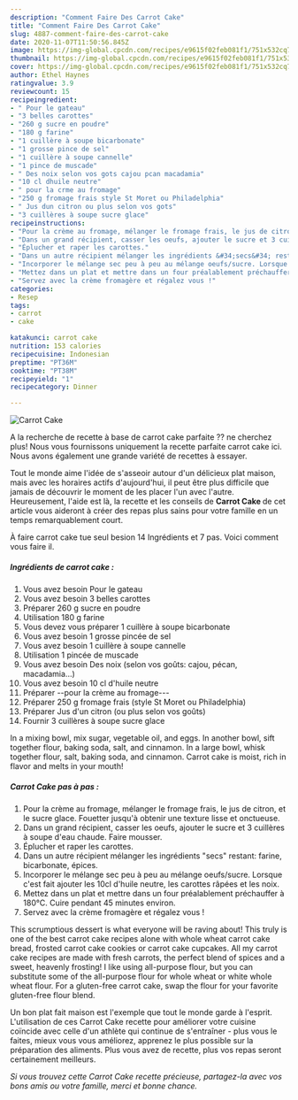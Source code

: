 ```yaml
---
description: "Comment Faire Des Carrot Cake"
title: "Comment Faire Des Carrot Cake"
slug: 4887-comment-faire-des-carrot-cake
date: 2020-11-07T11:50:56.845Z
image: https://img-global.cpcdn.com/recipes/e9615f02feb081f1/751x532cq70/carrot-cake-photo-principale-de-la-recette.jpg
thumbnail: https://img-global.cpcdn.com/recipes/e9615f02feb081f1/751x532cq70/carrot-cake-photo-principale-de-la-recette.jpg
cover: https://img-global.cpcdn.com/recipes/e9615f02feb081f1/751x532cq70/carrot-cake-photo-principale-de-la-recette.jpg
author: Ethel Haynes
ratingvalue: 3.9
reviewcount: 15
recipeingredient:
- " Pour le gateau"
- "3 belles carottes"
- "260 g sucre en poudre"
- "180 g farine"
- "1 cuillère à soupe bicarbonate"
- "1 grosse pince de sel"
- "1 cuillère à soupe cannelle"
- "1 pince de muscade"
- " Des noix selon vos gots cajou pcan macadamia"
- "10 cl dhuile neutre"
- " pour la crme au fromage"
- "250 g fromage frais style St Moret ou Philadelphia"
- " Jus dun citron ou plus selon vos gots"
- "3 cuillères à soupe sucre glace"
recipeinstructions:
- "Pour la crème au fromage, mélanger le fromage frais, le jus de citron, et le sucre glace. Fouetter jusqu&#39;à obtenir une texture lisse et onctueuse."
- "Dans un grand récipient, casser les oeufs, ajouter le sucre et 3 cuillères à soupe d&#39;eau chaude. Faire mousser."
- "Éplucher et raper les carottes."
- "Dans un autre récipient mélanger les ingrédients &#34;secs&#34; restant: farine, bicarbonate, épices."
- "Incorporer le mélange sec peu à peu au mélange oeufs/sucre. Lorsque c&#39;est fait ajouter les 10cl d&#39;huile neutre, les carottes râpées et les noix."
- "Mettez dans un plat et mettre dans un four préalablement préchauffer à 180°C. Cuire pendant 45 minutes environ."
- "Servez avec la crème fromagère et régalez vous !"
categories:
- Resep
tags:
- carrot
- cake

katakunci: carrot cake 
nutrition: 153 calories
recipecuisine: Indonesian
preptime: "PT36M"
cooktime: "PT38M"
recipeyield: "1"
recipecategory: Dinner

---
```



![Carrot Cake](https://img-global.cpcdn.com/recipes/e9615f02feb081f1/751x532cq70/carrot-cake-photo-principale-de-la-recette.jpg)

A la recherche de recette à base de carrot cake parfaite ?? ne cherchez plus! Nous vous fournissons uniquement la recette parfaite carrot cake ici. Nous avons également une grande variété de recettes à essayer.

Tout le monde aime l'idée de s'asseoir autour d'un délicieux plat maison, mais avec les horaires actifs d'aujourd'hui, il peut être plus difficile que jamais de découvrir le moment de les placer l'un avec l'autre. Heureusement, l'aide est là, la recette et les conseils de <strong> Carrot Cake </strong> de cet article vous aideront à créer des repas plus sains pour votre famille en un temps remarquablement court.

<!--inarticleads1-->

À faire carrot cake tue seul besion 14 Ingrédients et 7 pas. Voici comment vous faire il.

##### Ingrédients de carrot cake :

1. Vous avez besoin  Pour le gateau
1. Vous avez besoin 3 belles carottes
1. Préparer 260 g sucre en poudre
1. Utilisation 180 g farine
1. Vous devez vous préparer 1 cuillère à soupe bicarbonate
1. Vous avez besoin 1 grosse pincée de sel
1. Vous avez besoin 1 cuillère à soupe cannelle
1. Utilisation 1 pincée de muscade
1. Vous avez besoin  Des noix (selon vos goûts: cajou, pécan, macadamia...)
1. Vous avez besoin 10 cl d&#39;huile neutre
1. Préparer  --pour la crème au fromage---
1. Préparer 250 g fromage frais (style St Moret ou Philadelphia)
1. Préparer  Jus d&#39;un citron (ou plus selon vos goûts)
1. Fournir 3 cuillères à soupe sucre glace


In a mixing bowl, mix sugar, vegetable oil, and eggs. In another bowl, sift together flour, baking soda, salt, and cinnamon. In a large bowl, whisk together flour, salt, baking soda, and cinnamon. Carrot cake is moist, rich in flavor and melts in your mouth! 

<!--inarticleads2-->

##### Carrot Cake pas à pas :

1. Pour la crème au fromage, mélanger le fromage frais, le jus de citron, et le sucre glace. Fouetter jusqu&#39;à obtenir une texture lisse et onctueuse.
1. Dans un grand récipient, casser les oeufs, ajouter le sucre et 3 cuillères à soupe d&#39;eau chaude. Faire mousser.
1. Éplucher et raper les carottes.
1. Dans un autre récipient mélanger les ingrédients &#34;secs&#34; restant: farine, bicarbonate, épices.
1. Incorporer le mélange sec peu à peu au mélange oeufs/sucre. Lorsque c&#39;est fait ajouter les 10cl d&#39;huile neutre, les carottes râpées et les noix.
1. Mettez dans un plat et mettre dans un four préalablement préchauffer à 180°C. Cuire pendant 45 minutes environ.
1. Servez avec la crème fromagère et régalez vous !


This scrumptious dessert is what everyone will be raving about! This truly is one of the best carrot cake recipes alone with whole wheat carrot cake bread, frosted carrot cake cookies or carrot cake cupcakes. All my carrot cake recipes are made with fresh carrots, the perfect blend of spices and a sweet, heavenly frosting! I like using all-purpose flour, but you can substitute some of the all-purpose flour for whole wheat or white whole wheat flour. For a gluten-free carrot cake, swap the flour for your favorite gluten-free flour blend. 

<!--inarticleads1-->

<p>
Un bon plat fait maison est l'exemple que tout le monde garde à l'esprit. L'utilisation de ces Carrot Cake recette pour améliorer votre cuisine coïncide avec celle d'un athlète qui continue de s'entraîner - plus vous le faites, mieux vous vous améliorez, apprenez le plus possible sur la préparation des aliments. Plus vous avez de recette, plus vos repas seront certainement meilleurs.
</p>

<p>
<i>Si vous trouvez cette Carrot Cake recette précieuse, partagez-la avec vos bons amis ou votre famille, merci et bonne chance.</i>
</p>

